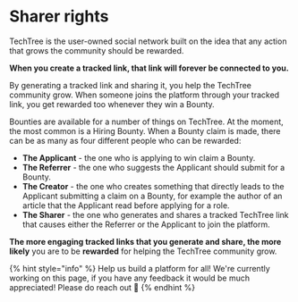 # Sharer rights

TechTree is the user-owned social network built on the idea that any action that grows the community should be rewarded.&#x20;

**When you create a tracked link, that link will forever be connected to you.**&#x20;

By generating a tracked link and sharing it, you help the TechTree community grow. When someone joins the platform through your tracked link, you get rewarded too whenever they win a Bounty.

Bounties are available for a number of things on TechTree. At the moment, the most common is a Hiring Bounty. When a Bounty claim is made, there can be as many as four different people who can be rewarded:

* **The Applicant** - the one who is applying to win claim a Bounty.
* **The Referrer** - the one who suggests the Applicant should submit for a Bounty.&#x20;
* **The Creator** - the one who creates something that directly leads to the Applicant submitting a claim on a Bounty, for example the author of an article that the Applicant read before applying for a role.&#x20;
* **The Sharer** - the one who generates and shares a tracked TechTree link that causes either the Referrer or the Applicant to join the platform.

**The more engaging tracked links that you generate and share, the more likely** you are to be **rewarded** for helping the TechTree community grow.

{% hint style="info" %}
Help us build a platform for all! We're currently working on this page, if you have any feedback it would be much appreciated! Please do reach out 👋
{% endhint %}
